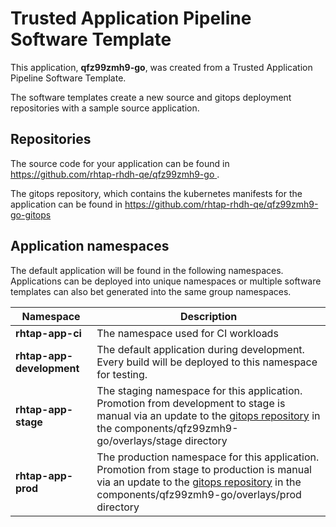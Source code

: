 # Trusted Application Pipeline Software Template

This application, **qfz99zmh9-go**, was created from a Trusted Application Pipeline Software Template.

The software templates create a new source and gitops deployment repositories with a sample source application. 

## Repositories

The source code for your application can be found in [https://github.com/rhtap-rhdh-qe/qfz99zmh9-go ](https://github.com/rhtap-rhdh-qe/qfz99zmh9-go ).
 
The gitops repository, which contains the kubernetes manifests for the application can be found in 
[https://github.com/rhtap-rhdh-qe/qfz99zmh9-go-gitops ](https://github.com/rhtap-rhdh-qe/qfz99zmh9-go-gitops ) 

## Application namespaces 

The default application will be found in the following namespaces. Applications can be deployed into unique namespaces or multiple software templates can also bet generated into the same group namespaces.  

|  Namespace   |  Description   |  
| -------- | -------- |
| **rhtap-app-ci** | The namespace used for CI workloads |
| **rhtap-app-development** | The default application during development. Every build will be deployed to this namespace for testing. |
| **rhtap-app-stage** | The staging namespace for this application. Promotion from development to stage is manual via an update to the [gitops repository](https://github.com/rhtap-rhdh-qe/qfz99zmh9-go-gitops ) in the components/qfz99zmh9-go/overlays/stage directory |
| **rhtap-app-prod** | The production namespace for this application. Promotion from stage to production is manual via an update to the [gitops repository](https://github.com/rhtap-rhdh-qe/qfz99zmh9-go-gitops ) in the components/qfz99zmh9-go/overlays/prod directory |